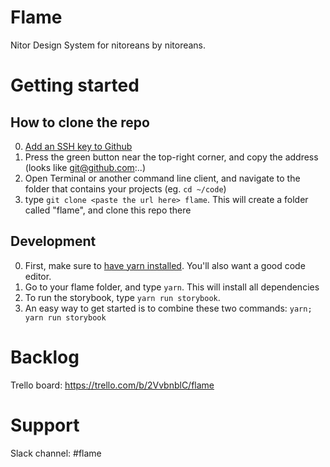 Flame
=====

Nitor Design System for nitoreans by nitoreans.

# Getting started
## How to clone the repo
0. [Add an SSH key to Github](https://help.github.com/articles/adding-a-new-ssh-key-to-your-github-account/)
1. Press the green button near the top-right corner, and copy the address (looks like git@github.com:..)
2. Open Terminal or another command line client, and navigate to the folder that contains your projects (eg. `cd ~/code`)
3. type `git clone <paste the url here> flame`. This will create a folder called "flame", and clone this repo there

## Development
0. First, make sure to [have yarn installed](https://yarnpkg.com/lang/en/docs/install/). You'll also want a good code editor.
1. Go to your flame folder, and type `yarn`. This will install all dependencies
2. To run the storybook, type `yarn run storybook`.
3. An easy way to get started is to combine these two commands: `yarn; yarn run storybook` 

# Backlog

Trello board: https://trello.com/b/2VvbnblC/flame

# Support

Slack channel: #flame